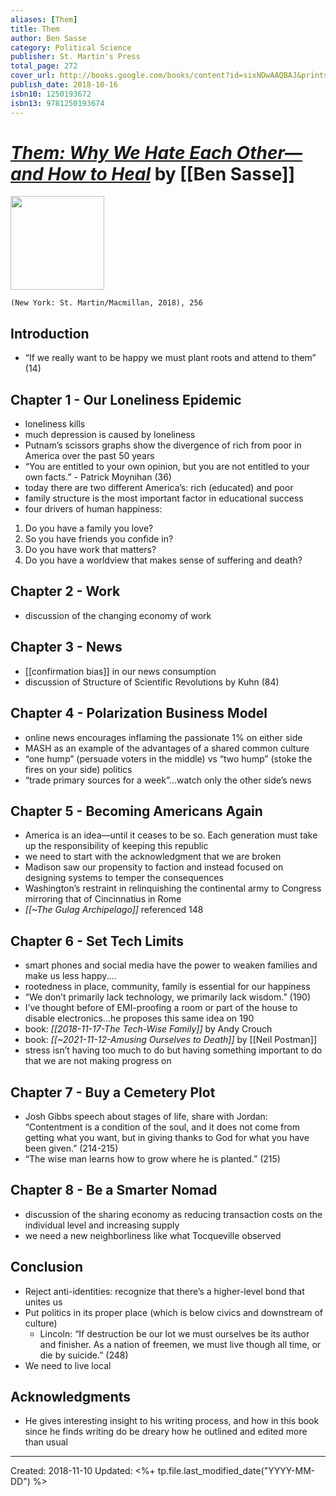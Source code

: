 ```yaml
---
aliases: [Them]
title: Them
author: Ben Sasse
category: Political Science
publisher: St. Martin's Press
total_page: 272
cover_url: http://books.google.com/books/content?id=sixNDwAAQBAJ&printsec=frontcover&img=1&zoom=1&edge=curl&source=gbs_api
publish_date: 2018-10-16
isbn10: 1250193672
isbn13: 9781250193674
---
```

# [*Them: Why We Hate Each Other—and How to Heal*](https://us.macmillan.com/books/9781250195029/them) by [[Ben Sasse]]

<img src="https://mpd-biblio-covers.imgix.net/9781250195029.jpg?w=900" width=150>

`(New York: St. Martin/Macmillan, 2018), 256`

## Introduction
- “If we really want to be happy we must plant roots and attend to them” (14)

## Chapter 1 - Our Loneliness Epidemic 
- loneliness kills
- much depression is caused by loneliness
- Putnam’s scissors graphs show the divergence of rich from poor in America over the past 50 years
- “You are entitled to your own opinion, but you are not entitled to your own facts.” - Patrick Moynihan (36)
- today there are two different America’s: rich (educated) and poor
- family structure is the most important factor in educational success
- four drivers of human happiness:
1. Do you have a family you love?
2. So you have friends you confide in?
3. Do you have work that matters? 
4. Do you have a worldview that makes sense of suffering and death? 

## Chapter 2 - Work
- discussion of the changing economy of work

## Chapter 3 - News
- [[confirmation bias]] in our news consumption 
- discussion of Structure of Scientific Revolutions by Kuhn (84)

## Chapter 4 - Polarization Business Model
- online news encourages inflaming the passionate 1% on either side 
- MASH as an example of the advantages of a shared common culture 
- “one hump” (persuade voters in the middle) vs “two hump” (stoke the fires on your side) politics 
- “trade primary sources for a week”...watch only the other side’s news 

## Chapter 5 - Becoming Americans Again
- America is an idea—until it ceases to be so. Each generation must take up the responsibility of keeping this republic 
- we need to start with the acknowledgment that we are broken 
- Madison saw our propensity to faction and instead focused on designing systems to temper the consequences 
- Washington’s restraint in relinquishing the continental army to Congress mirroring that of Cincinnatius in Rome 
- *[[~The Gulag Archipelago]]* referenced 148

## Chapter 6 - Set Tech Limits
- smart phones and social media have the power to weaken families and make us less happy....
- rootedness in place, community, family is essential for our happiness 
- “We don’t primarily lack technology, we primarily lack wisdom.” (190)
- I’ve thought before of EMI-proofing a room or part of the house to disable electronics...he proposes this same idea on 190
- book: *[[2018-11-17-The Tech-Wise Family]]* by Andy Crouch
- book: *[[~2021-11-12-Amusing Ourselves to Death]]* by [[Neil Postman]]
- stress isn’t having too much to do but having something important to do that we are not making progress on

## Chapter 7 - Buy a Cemetery Plot
- Josh Gibbs speech about stages of life, share with Jordan: “Contentment is a condition of the soul, and it does not come from getting what you want, but in giving thanks to God for what you have been given.” (214-215)
- “The wise man learns how to grow where he is planted.” (215)

## Chapter 8 - Be a Smarter Nomad
- discussion of the sharing economy as reducing transaction costs on the individual level and increasing supply 
- we need a new neighborliness like what Tocqueville observed

## Conclusion
- Reject anti-identities: recognize that there’s a higher-level bond that unites us 
- Put politics in its proper place (which is below civics and downstream of culture)
  - Lincoln: “If destruction be our lot we must ourselves be its author and finisher. As a nation of freemen, we must live though all time, or die by suicide.” (248)
- We need to live local

## Acknowledgments
- He gives interesting insight to his writing process, and how in this book since he finds writing do be dreary how he outlined and edited more than usual

---
Created: 2018-11-10
Updated: <%+ tp.file.last_modified_date("YYYY-MM-DD") %>
